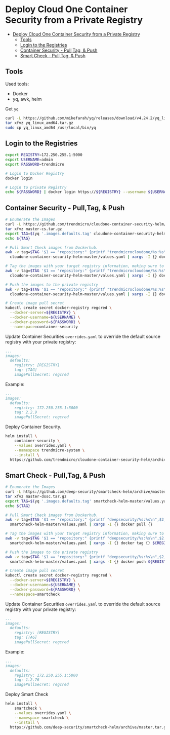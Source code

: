 # Deploy Cloud One Container Security from a Private Registry

- [Deploy Cloud One Container Security from a Private Registry](#deploy-cloud-one-container-security-from-a-private-registry)
  - [Tools](#tools)
  - [Login to the Registries](#login-to-the-registries)
  - [Container Security - Pull,Tag, & Push](#container-security---pulltag--push)
  - [Smart Check - Pull,Tag, & Push](#smart-check---pulltag--push)

## Tools

Used tools:

- Docker
- yq, awk, helm

Get `yq`

```sh
curl -L https://github.com/mikefarah/yq/releases/download/v4.24.2/yq_linux_amd64.tar.gz -o yq_linux_amd64.tar.gz
tar xfvz yq_linux_amd64.tar.gz
sudo cp yq_linux_amd64 /usr/local/bin/yq
```

## Login to the Registries

```sh
export REGISTRY=172.250.255.1:5000
export USERNAME=admin
export PASSWORD=trendmicro

# Login to Docker Registry
docker login

# Login to private Registry
echo ${PASSWORD} | docker login https://${REGISTRY} --username ${USERNAME} --password-stdin
```

## Container Security - Pull,Tag, & Push

```sh
# Enumerate the Images
curl -L https://github.com/trendmicro/cloudone-container-security-helm/archive/master.tar.gz -o master-cs.tar.gz
tar xfvz master-cs.tar.gz
export TAG=$(yq '.images.defaults.tag' cloudone-container-security-helm-master/values.yaml)
echo ${TAG}

# Pull Smart Check images from Dockerhub.
awk -v tag=$TAG '$1 == "repository:" {printf "trendmicrocloudone/%s:%s\n",$2,tag;}' \
  cloudone-container-security-helm-master/values.yaml | xargs -I {} docker pull {}

# Tag the images with your target registry information, making sure to preserve the original image name.
awk -v tag=$TAG '$1 == "repository:" {printf "trendmicrocloudone/%s:%s\n",$2,tag;}' \
  cloudone-container-security-helm-master/values.yaml | xargs -I {} docker tag {} ${REGISTRY}/{}

# Push the images to the private registry
awk -v tag=$TAG '$1 == "repository:" {printf "trendmicrocloudone/%s:%s\n",$2,tag;}' \
  cloudone-container-security-helm-master/values.yaml | xargs -I {} docker push ${REGISTRY}/{}

# Create image pull secret
kubectl create secret docker-registry regcred \
  --docker-server=${REGISTRY} \
  --docker-username=${USERNAME} \
  --docker-password=${PASSWORD} \
  --namespace=container-security
```

Update Container Securities `overrides.yaml` to override the default source registry with your private registry:

```yaml
...
images:
  defaults:
    registry: [REGISTRY]
    tag: [TAG]
    imagePullSecret: regcred
```

Example:

```yaml
...
images:
  defaults:
    registry: 172.250.255.1:5000
    tag: 2.2.9
    imagePullSecret: regcred
```

Deploy Container Security.

```sh
helm install \
    container-security \
    --values overrides.yaml \
    --namespace trendmicro-system \
    --install \
  https://github.com/trendmicro/cloudone-container-security-helm/archive/master.tar.gz
```

## Smart Check - Pull,Tag, & Push

```sh
# Enumerate the Images
curl -L https://github.com/deep-security/smartcheck-helm/archive/master.tar.gz -o master-dssc.tar.gz
tar xfvz master-dssc.tar.gz
export TAG=$(yq '.images.defaults.tag' smartcheck-helm-master/values.yaml)
echo ${TAG}

# Pull Smart Check images from Dockerhub.
awk -v tag=$TAG '$1 == "repository:" {printf "deepsecurity/%s:%s\n",$2,tag;}' \
  smartcheck-helm-master/values.yaml | xargs -I {} docker pull {}

# Tag the images with your target registry information, making sure to preserve the original image name.
awk -v tag=$TAG '$1 == "repository:" {printf "deepsecurity/%s:%s\n",$2,tag;}' \
  smartcheck-helm-master/values.yaml | xargs -I {} docker tag {} ${REGISTRY}/{}

# Push the images to the private registry
awk -v tag=$TAG '$1 == "repository:" {printf "deepsecurity/%s:%s\n",$2,tag;}' \
  smartcheck-helm-master/values.yaml | xargs -I {} docker push ${REGISTRY}/{}

# Create image pull secret
kubectl create secret docker-registry regcred \
  --docker-server=${REGISTRY} \
  --docker-username=${USERNAME} \
  --docker-password=${PASSWORD} \
  --namespace=smartcheck
```

Update Container Securities `overrides.yaml` to override the default source registry with your private registry:

```yaml
...
images:
  defaults:
    registry: [REGISTRY]
    tag: [TAG]
    imagePullSecret: regcred
```

Example:

```yaml
...
images:
  defaults:
    registry: 172.250.255.1:5000
    tag: 1.2.76
    imagePullSecret: regcred
```

Deploy Smart Check

```sh
helm install \
    smartcheck \
    --values overrides.yaml \
    --namespace smartcheck \
    --install \
  https://github.com/deep-security/smartcheck-helm/archive/master.tar.gz
```
